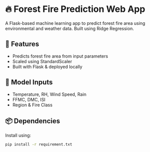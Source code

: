 # 🔥 Forest Fire Prediction Web App

A Flask-based machine learning app to predict forest fire area using environmental and weather data. Built using Ridge Regression.

## 📁 Features
- Predicts forest fire area from input parameters
- Scaled using StandardScaler
- Built with Flask & deployed locally

## 🧠 Model Inputs
- Temperature, RH, Wind Speed, Rain
- FFMC, DMC, ISI
- Region & Fire Class

## 📦 Dependencies
Install using:
```bash
pip install -r requirement.txt
